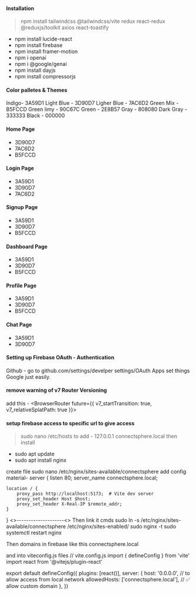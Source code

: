 #### Installation
> npm install tailwindcss @tailwindcss/vite redux react-redux @reduxjs/toolkit axios react-toastify
- npm install lucide-react
- npm install firebase
- npm install framer-motion
- npm i openai
- npm i @google/genai
- npm install dayjs
- npm install compressorjs



#### Color palletes & Themes
Indigo- 3A59D1
Light Blue - 3D90D7
Ligher Blue - 7AC6D2
Green Mix - B5FCCD
Green limy - 90C67C
Green - 2E8B57
Gray - 808080
Dark Gray - 333333
Black - 000000

#### Home Page
- 3D90D7
- 7AC6D2
- B5FCCD

#### Login Page
- 3A59D1
- 3D90D7
- 7AC6D2

#### Signup Page
- 3A59D1
- 3D90D7
- B5FCCD

#### Dashboard Page
- 3A59D1
- 3D90D7
- B5FCCD

#### Profile Page
- 3A59D1
- 3D90D7
- B5FCCD

#### Chat Page
- 3A59D1
- 3D90D7

#### Setting up Firebase OAuth - Authentication
Github - go to github.com/settings/develper settings/OAuth Apps
set things 
Google just easily.

#### remove warning of v7 Router Versioning
add this - <BrowserRouter future={{ v7_startTransition: true, v7_relativeSplatPath: true }}>

#### setup firebase access to specific url to give access
> sudo nano /etc/hosts
to add - 127.0.0.1   connectsphere.local
then install
- sudo apt update
- sudo apt install nginx

create file
sudo nano /etc/nginx/sites-available/connectsphere
add config material-
server {
    listen 80;
    server_name connectsphere.local;

    location / {
        proxy_pass http://localhost:5173;  # Vite dev server
        proxy_set_header Host $host;
        proxy_set_header X-Real-IP $remote_addr;
    }
}
<>--------------------<>
Then link it cmds
sudo ln -s /etc/nginx/sites-available/connectsphere /etc/nginx/sites-enabled/
sudo nginx -t
sudo systemctl restart nginx

Then domains in firebase like this
connectsphere.local

and into viteconfig.js files
// vite.config.js
import { defineConfig } from 'vite'
import react from '@vitejs/plugin-react'

export default defineConfig({
  plugins: [react()],
  server: {
    host: '0.0.0.0', // to allow access from local network
    allowedHosts: ['connectsphere.local'], // ✅ allow custom domain
  },
})



